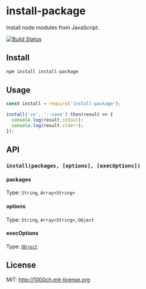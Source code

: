 # install-package

Install node modules from JavaScript.

[![Build Status](https://travis-ci.org/1000ch/install-package.svg?branch=master)](https://travis-ci.org/1000ch/install-package)

## Install

```sh
npm install install-package
```

## Usage

```javascript
const install = require('install-package');

install('co', '--save').then(result => {
  console.log(result.stdout);
  console.log(result.stderr);
});
```

## API

### `install(packages, [options], [execOptions])`

#### packages

Type: `String`, `Array<String>`

#### options

Type: `String`, `Array<String>`, `Object`

#### execOptions

Type: [`Object`](https://nodejs.org/api/child_process.html#child_process_child_process_exec_command_options_callback)

## License

MIT: http://1000ch.mit-license.org
